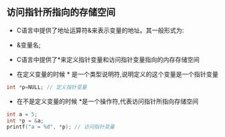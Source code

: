 ## 访问指针所指向的存储空间

- C语言中提供了地址运算符&来表示变量的地址。其一般形式为:
+ &变量名;
- C语言中提供了*来定义指针变量和访问指针变量指向的内存存储空间
+ 在定义变量的时候 * 是一个类型说明符,说明定义的这个变量是一个指针变量

```c
int *p=NULL; // 定义指针变量
```

- 在不是定义变量的时候 *是一个操作符,代表访问指针所指向存储空间

```c
int a = 5;
int *p = &a;
printf("a = %d", *p); // 访问指针变量
```

# 